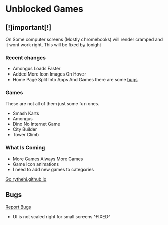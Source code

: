 # Unblocked Games

##  **[!]important[!]**

 On Some computer screens (Mostly chromebooks) will render cramped and it wont work right, This will be fixed by tonight
 
### Recent changes 
* Amongus Loads Faster
* Added More Icon Images On Hover
* Home Page Split Into Apps And Games there are some [bugs](#bugs)

### Games

These are not all of them just some fun ones.

* Smash Karts
* Amongus
* Dino No Internet Game
* City Builder
* Tower Climb

### What Is Coming

* More Games Always More Games
* Game Icon animations
* I need to add new games to categories 

[Go rythehi.github.io](https://rythehi.github.io)


## Bugs 

[Report Bugs](https://github.com/rythehi/rythehi.github.io/discussions/1)
<a id="bugs"></a>
* UI is not scaled right for small screens ^FIXED^
